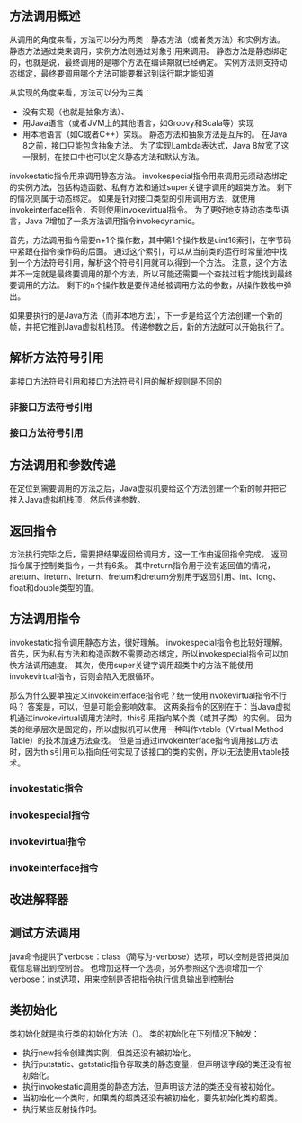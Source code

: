 ## 方法调用概述
从调用的角度来看，方法可以分为两类：静态方法（或者类方法）和实例方法。
静态方法通过类来调用，实例方法则通过对象引用来调用。
静态方法是静态绑定的，也就是说，最终调用的是哪个方法在编译期就已经确定。
实例方法则支持动态绑定，最终要调用哪个方法可能要推迟到运行期才能知道

从实现的角度来看，方法可以分为三类：
* 没有实现（也就是抽象方法）、
* 用Java语言（或者JVM上的其他语言，如Groovy和Scala等）实现
* 用本地语言（如C或者C++）实现。
静态方法和抽象方法是互斥的。
在Java 8之前，接口只能包含抽象方法。
为了实现Lambda表达式，Java 8放宽了这一限制，在接口中也可以定义静态方法和默认方法。

invokestatic指令用来调用静态方法。
invokespecial指令用来调用无须动态绑定的实例方法，包括构造函数、私有方法和通过super关键字调用的超类方法。
剩下的情况则属于动态绑定。
如果是针对接口类型的引用调用方法，就使用invokeinterface指令，否则使用invokevirtual指令。
为了更好地支持动态类型语言，Java 7增加了一条方法调用指令invokedynamic。

首先，方法调用指令需要n+1个操作数，其中第1个操作数是uint16索引，在字节码中紧跟在指令操作码的后面。
通过这个索引，可以从当前类的运行时常量池中找到一个方法符号引用，解析这个符号引用就可以得到一个方法。
注意，这个方法并不一定就是最终要调用的那个方法，所以可能还需要一个查找过程才能找到最终要调用的方法。
剩下的n个操作数是要传递给被调用方法的参数，从操作数栈中弹出。

如果要执行的是Java方法（而非本地方法），下一步是给这个方法创建一个新的帧，并把它推到Java虚拟机栈顶。
传递参数之后，新的方法就可以开始执行了。

## 解析方法符号引用
非接口方法符号引用和接口方法符号引用的解析规则是不同的
### 非接口方法符号引用
### 接口方法符号引用

## 方法调用和参数传递
在定位到需要调用的方法之后，Java虚拟机要给这个方法创建一个新的帧并把它推入Java虚拟机栈顶，然后传递参数。

## 返回指令
方法执行完毕之后，需要把结果返回给调用方，这一工作由返回指令完成。
返回指令属于控制类指令，一共有6条。
其中return指令用于没有返回值的情况，areturn、ireturn、lreturn、freturn和dreturn分别用于返回引用、int、long、float和double类型的值。

## 方法调用指令
invokestatic指令调用静态方法，很好理解。
invokespecial指令也比较好理解。
首先，因为私有方法和构造函数不需要动态绑定，所以invokespecial指令可以加快方法调用速度。
其次，使用super关键字调用超类中的方法不能使用invokevirtual指令，否则会陷入无限循环。

那么为什么要单独定义invokeinterface指令呢？统一使用invokevirtual指令不行吗？
答案是，可以，但是可能会影响效率。
这两条指令的区别在于：当Java虚拟机通过invokevirtual调用方法时，this引用指向某个类（或其子类）的实例。
因为类的继承层次是固定的，所以虚拟机可以使用一种叫作vtable（Virtual Method Table）的技术加速方法查找。
但是当通过invokeinterface指令调用接口方法时，因为this引用可以指向任何实现了该接口的类的实例，所以无法使用vtable技术。
### invokestatic指令
### invokespecial指令
### invokevirtual指令
### invokeinterface指令

## 改进解释器

## 测试方法调用
java命令提供了verbose：class（简写为-verbose）选项，可以控制是否把类加载信息输出到控制台。
也增加这样一个选项，另外参照这个选项增加一个verbose：inst选项，用来控制是否把指令执行信息输出到控制台

## 类初始化
类初始化就是执行类的初始化方法（<clinit>）。
类的初始化在下列情况下触发：
* 执行new指令创建类实例，但类还没有被初始化。
* 执行putstatic、getstatic指令存取类的静态变量，但声明该字段的类还没有被初始化。
* 执行invokestatic调用类的静态方法，但声明该方法的类还没有被初始化。
* 当初始化一个类时，如果类的超类还没有被初始化，要先初始化类的超类。
* 执行某些反射操作时。
